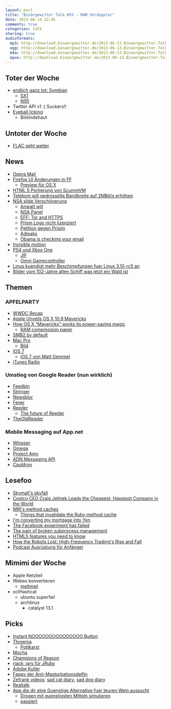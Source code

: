 ```yaml
---
layout: post
title: "Binärgewitter Talk #55 - RAM Verdoppler"
date: 2013-06-14 12:45
comments: true
categories: talk
sharing: true
audioformats:
  mp3: http://download.binaergewitter.de/2013-06-13.Binaergewitter.Talk.55.mp3
  ogg: http://download.binaergewitter.de/2013-06-13.Binaergewitter.Talk.55.ogg
  m4a: http://download.binaergewitter.de/2013-06-13.Binaergewitter.Talk.55.m4a
  opus: http://download.binaergewitter.de/2013-06-13.Binaergewitter.Talk.55.opus
---
```

## Toter der Woche

- [endlich ganz tot: Symbian](http://www.heise.de/newsticker/meldung/Nokia-gibt-Symbian-den-Gnadenschuss-1886995.html )
    * [SX1](http://en.wikipedia.org/wiki/Siemens_SX1 )
    * [N95](http://www.amazon.de/gp/product/B000VXLXVG/ref=as_li_ss_tl?ie=UTF8&camp=1638&creative=19454&creativeASIN=B000VXLXVG&linkCode=as2&tag=trektrip )
- Twitter API v1 :( Suckers!!
- [Eyeball licking]( http://www.huffingtonpost.com/2013/06/12/eyeball-licking-pinkeye_n_3423985.html )
    * Biiiiiindehaut

## Untoter der Woche

- [FLAC geht weiter]( https://xiph.org/flac/changelog.html )

## News

- [Opera Mail]( http://www.opera.com/computer/mail )
- [Firefox UI Änderungen in FF]( https://wiki.mozilla.org/Firefox/Features/Theme_Refinement_and_Evolution_%28Australis%29 )
    * [Preview für OS X]( http://people.mozilla.com/~shorlander/files/australis-designSpecs/australis-designSpecs-osx-mainWindow.html )
- [HTML 5 Portierung von ScummVM]( http://clb.demon.fi/html5scummvm/ )
- [Telekom will gedrosselte Bandbreite auf 2MBit/s erhöhen]( http://www.heise.de/newsticker/meldung/Bericht-Telekom-will-DSL-Drossel-auf-2-Mbit-s-lockern-1886747.html )
- [NSA slide Verschönerung]( http://fr.slideshare.net/EmilandDC/dear-nsa-let-me-take-care-ou )
    * [Anwalt will]( http://www.sun-sentinel.com/news/local/crime/fl-phone-records-fisa-broward-20130612,0,5434900.story )
    * [NSA Panel]( https://github.com/goshakkk/nsa_panel )
    * [EFF: Tor and HTTPS]( https://www.eff.org/pages/tor-and-https )
    * [Prism Logo nicht lizenziert](http://www.golem.de/news/nsa-prism-logo-verstoesst-gegen-copyright-1306-99799.html )
    * [Petition gegen Prisim](https://www.eff.org/deeplinks/2013/06/86-civil-liberties-groups-and-internet-companies-demand-end-nsa-spying )
    * [Adleaks]( http://www.adleaks.org/ )
    * [Obama is checking your email]( http://obamaischeckingyouremail.tumblr.com/ )
- [Invisible motion]( http://www.youtube.com/watch?v=G8AVHTsButg )
- [PS4 und Xbox One](http://arstechnica.com/gaming/2013/06/analysis-the-one-two-combo-sony-used-to-knock-microsoft-out-of-e3-2013/ )
    - [JIF]( http://i.imgur.com/PVxSi1T.gif )
    - [Omni Gamecontroller]( http://www.kickstarter.com/projects/1944625487/omni-move-naturally-in-your-favorite-game )
- [Linus kuendigt mehr Beschimpfungen fuer Linux 3.10-rc5 an](http://linux.slashdot.org/story/13/06/09/1236247/linus-torvalds-promises-profanity-over-linux-310-rc5 )
- [Bilder vom 102-Jahre alten Schiff was jetzt ein Wald ist]( http://www.mymodernmet.com/profiles/blogs/ss-ayrfield-the-floating-forest )

## Themen

### APFELPARTY

- [WWDC Recap]( http://arstechnica.com/apple/2013/06/a-wwdc-recap-whats-up-with-ios-7-mavericks-mac-pro-and-itunes-radio/ )
- [Apple Unveils OS X 10.9 Mavericks]( http://arstechnica.com/apple/2013/06/apple-unveils-os-x-10-9-mavericks/ )
- [How OS X “Mavericks” works its power-saving magic]( http://arstechnica.com/apple/2013/06/how-os-x-mavericks-works-its-power-saving-magic/ )
    * [RAM compression paper]( http://terpconnect.umd.edu/~barua/matt-compress-tr.pdf )
- [SMB2 by default]( http://arstechnica.com/apple/2013/06/new-os-x-uses-windows-file-sharing-by-default/ )
- [Mac Pro]( http://arstechnica.com/apple/2013/06/a-critical-look-at-the-new-mac-pro/ )
    * [Bild](lh5.googleusercontent.com/-r4tMDuud5q8/Ubcdr1fQYBI/AAAAAAAAOdk/exnMsSTf64Y/w433-h612-no/photo.jpg )
- [IOS 7]( http://arstechnica.com/apple/2013/06/apple-announces-flatter-sleeker-ios-7/ )
    * [iOS 7 von Matt Gemmel]( http://mattgemmell.com/2013/06/12/ios-7/ )
- [iTunes Radio]( http://arstechnica.com/apple/2013/06/apple-steps-to-spotify-and-google-with-itunes-radio/ )

### Umstieg von Google Reader (nun wirklich)

- [Feedbin]( http://feedbin.me )
- [Stringer]( https://github.com/swanson/stringer )
- [Newsblur]( http://newsblur.com )
- [Fever]( http://www.feedafever.com/ )
- [Reeder]( http://reederapp.com/ )
    * [The future of Reeder]( http://reederapp.com/reader/ )
- [TheOldReader]( http://theoldreader.com/ )

### Mobile Messaging auf App.net

- [Whisper]( http://riposteapp.net/whisper.html )
- [Omega]( https://omega.app.net )
- [Project Amy]( https://directory.app.net/app/166/amy/ )
- [ADN Messaging API]( http://developers.app.net/docs/basics/messaging/ )
- [Cauldron]( https://cauldron-app.herokuapp.com/ )

## Lesefoo

- [Skymall's skyfall]( http://priceonomics.com/skymalls-skyfall/ )
- [Costco CEO Craig Jelinek Leads the Cheapest, Happiest Company in the World]( http://www.businessweek.com/printer/articles/123492-costco-ceo-craig-jelinek-leads-the-cheapest-happiest-company-in-the-world 
)
- [MRI's method caches]( http://jamesgolick.com/2013/4/14/mris-method-caches.html )
    * [Things that invalidate the Ruby method cache]( https://charlie.bz/blog/things-that-clear-rubys-method-cache )
- [I'm converting my mortgage into Yen]( http://www.businessinsider.com/mauldin-mortgage-in-yen-2013-6 )
- [The Facebook experiment has failed]( https://medium.com/a-programmers-tale/f7b8c66109ea )
- [The pain of broken subprocess management]( http://blog.headius.com/2013/06/the-pain-of-broken-subprocess.html?m=1 )
- [HTML5 features you need to know]( http://daker.me/2013/05/5-html5-features-you-need-to-know.html )
- [How the Robots Lost: High-Frequency Trading's Rise and Fall]( http://www.businessweek.com/printer/articles/122900-how-the-robots-lost-high-frequency-tradings-rise-and-fall )
- [Podcast Ausrüstung für Anfänger]( http://www.wrint.de/2013/05/29/ausrustung-fur-anfanger/ )

## Mimimi der Woche

- Apple Netzteil
- Webex konvertieren
    * [meltmail](https://meltmail.com)
- oclHashcat
    - ubuntu superfail
    - archlinux
        - catalyst 13.1

## Picks

- [Instant NOOOOOOOOOOOOOOO Button]( http://nooooooooooooooo.com/ )
- [Threema]( http://threema.ch/ )
    * [Pottkarst]( http://monoxyd.de/20130118-die-wahrheit-017-threema-smartphone-messenger-mit-verschlusselung )
- [Mocha]( https://github.com/freerange/mocha )
- [Champions of Reason]( http://saejinoh.blogspot.de/2012/05/champions-of-reason.html )
- [rjack: jars für JRuby]( http://rjack.rubyforge.org/ )
- [Adobe Kuller]( 
https://itunes.apple.com/de/app/adobe-kuler/id632313714?l=en&mt=8 )
- [Fappy der Anti-Masturbationsdelfin]( http://www.zeitjung.de/kultur/8990-fappy-der-anti-masturbations-delfin-selbstbefriedigung/ )
- [Zefrank videos]( https://www.youtube.com/user/zefrank1 ): [sad cat diary]( http://www.youtube.com/watch?v=PKffm2uI4dk ), [sad dog diary]( http://www.youtube.com/watch?v=Xw1C5T-fH2Y )
- [Realtalk]( http://realtalk.io/ )
- [App die dir eine Guenstige Alternative fuer teuren Wein aussucht]( http://au.businessinsider.com/sydney-chemists-are-building-an-app-that-can-identify-cheap-replacements-for-luxury-wines-2013-6 )
    - [Drogen mit guenstigsten Mitteln simulieren]( http://www.ein-plan.de/schoener/index.html )
    - [passiert](http://www.dieter-gase.de/page3.htm )

